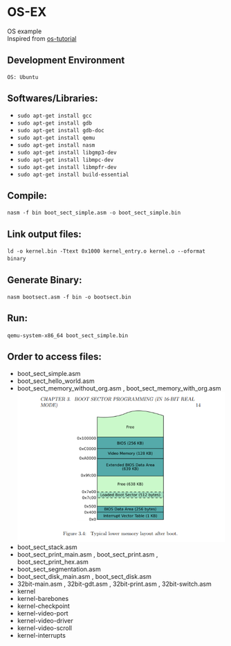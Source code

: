 
# OS-EX  
  OS example  
  Inspired from [os-tutorial](https://github.com/cfenollosa/os-tutorial)

## Development Environment
	OS: Ubuntu

## Softwares/Libraries:  
 - `sudo apt-get install gcc`
 - `sudo apt-get install gdb`
 - `sudo apt-get install gdb-doc`
 - `sudo apt-get install qemu`
 - `sudo apt-get install nasm`
 - `sudo apt-get install libgmp3-dev`
 - `sudo apt-get install libmpc-dev`
 - `sudo apt-get install libmpfr-dev`
 - `sudo apt-get install build-essential`

## Compile:  
 `nasm -f bin boot_sect_simple.asm -o boot_sect_simple.bin` 

## Link output files:
 `ld -o kernel.bin -Ttext 0x1000 kernel_entry.o kernel.o --oformat binary`

## Generate Binary:
 `nasm bootsect.asm -f bin -o bootsect.bin`

## Run:  
 `qemu-system-x86_64 boot_sect_simple.bin`  

## Order to access files:  
 - boot_sect_simple.asm 
 - boot_sect_hello_world.asm 
 - boot_sect_memory_without_org.asm , boot_sect_memory_with_org.asm
   ![boot sector diagram](https://github.com/meetsandesh/OS-EX/blob/main/boot_sector.png)
 - boot_sect_stack.asm
 - boot_sect_print_main.asm , boot_sect_print.asm , boot_sect_print_hex.asm
 - boot_sect_segmentation.asm
 - boot_sect_disk_main.asm , boot_sect_disk.asm
 - 32bit-main.asm , 32bit-gdt.asm , 32bit-print.asm , 32bit-switch.asm
 - kernel
 - kernel-barebones
 - kernel-checkpoint
 - kernel-video-port
 - kernel-video-driver
 - kernel-video-scroll
 - kernel-interrupts
